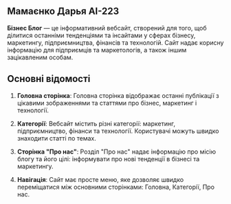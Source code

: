 ## Мамаєнко Дарья АІ-223
**Бізнес Блог** — це інформативний вебсайт, створений для того, щоб ділитися останніми тенденціями та інсайтами у сферах бізнесу, маркетингу, підприємництва, фінансів та технологій. Сайт надає корисну інформацію для підприємців та маркетологів, а також іншим зацікавленим особам.

## Основні відомості
1. **Головна сторінка**: Головна сторінка відображає останні публікації з цікавими зображеннями та статтями про бізнес, маркетинг і технології.
   
2. **Категорії**: Вебсайт містить різні категорії: маркетинг, підприємництво, фінанси та технології. Користувачі можуть швидко знаходити статті по темах.

3. **Сторінка "Про нас"**: Розділ "Про нас" надає інформацію про місію блогу та його цілі: інформувати про нові тенденції в бізнесі та маркетингу.

4. **Навігація**: Сайт має просте меню, яке дозволяє швидко переміщатися між основними сторінками: Головна, Категорії, Про нас.

